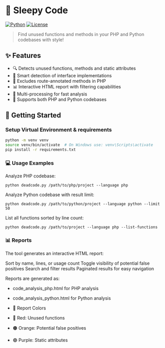 # 👻 Sleepy Code

[![Python](https://img.shields.io/badge/python-3.7+-blue.svg)](https://www.python.org/downloads/)
[![License](https://img.shields.io/badge/license-MIT-green.svg)](LICENSE)

> Find unused functions and methods in your PHP and Python codebases with style!

## ✨ Features

- 🔍 Detects unused functions, methods and static attributes
- 🎯 Smart detection of interface implementations
- 🚫 Excludes route-annotated methods in PHP
- 📊 Interactive HTML report with filtering capabilities
- 🔄 Multi-processing for fast analysis
- 🐍 Supports both PHP and Python codebases

## 🚀 Getting Started

### Setup Virtual Environment & requirements

```bash
python -m venv venv
source venv/bin/activate  # On Windows use: venv\Scripts\activate
pip install -r requirements.txt
```

### 💻 Usage Examples

Analyze PHP codebase:

`python deadcode.py /path/to/php/project --language php`

Analyze Python codebase with result limit:

`python deadcode.py /path/to/python/project --language python --limit 50`

List all functions sorted by line count:

`python deadcode.py /path/to/project --language php --list-functions`

### 📊 Reports

The tool generates an interactive HTML report:

Sort by name, lines, or usage count
Toggle visibility of potential false positives
Search and filter results
Paginated results for easy navigation

Reports are generated as:

- code_analysis_php.html for PHP analysis
- code_analysis_python.html for Python analysis

- 🎨 Report Colors
- 🔴 Red: Unused functions
- 🟠 Orange: Potential false positives
- 🟣 Purple: Static attributes
